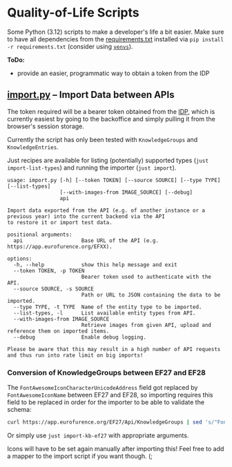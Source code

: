 # Quality-of-Life Scripts

Some Python (3.12) scripts to make a developer's life a bit easier.
Make sure to have all dependencies from the [requirements.txt](./requirements.txt) installed via `pip install -r requirements.txt` (consider using [`venvs`](https://docs.python.org/3/library/venv.html)).

**ToDo:**

* provide an easier, programmatic way to obtain a token from the IDP

## [import.py](./import.py) – Import Data between APIs

The token required will be a bearer token obtained from the [IDP](https://identity.eurofurence.org), which is currently easiest by going to the backoffice and simply pulling it from the browser's session storage.

Currently the script has only been tested with `KnowledgeGroups` and `KnowledgeEntries`.

Just recipes are available for listing (potentially) supported types (`just import-list-types`) and running the importer (`just import`).

```text
usage: import.py [-h] [--token TOKEN] [--source SOURCE] [--type TYPE] [--list-types]
                 [--with-images-from IMAGE_SOURCE] [--debug]
                 api

Import data exported from the API (e.g. of another instance or a previous year) into the current backend via the API
to restore it or import test data.

positional arguments:
  api                   Base URL of the API (e.g. https://app.eurofurence.org/EFXX).

options:
  -h, --help            show this help message and exit
  --token TOKEN, -p TOKEN
                        Bearer token used to authenticate with the API.
  --source SOURCE, -s SOURCE
                        Path or URL to JSON containing the data to be imported.
  --type TYPE, -t TYPE  Name of the entity type to be imported.
  --list-types, -l      List available entity types from API.
  --with-images-from IMAGE_SOURCE
                        Retrieve images from given API, upload and reference them on imported items.
  --debug               Enable debug logging.

Please be aware that this may result in a high number of API requests and thus run into rate limit on big imports!
```

### Conversion of KnowledgeGroups between EF27 and EF28

The `FontAwesomeIconCharacterUnicodeAddress` field got replaced by `FontAwesomeIconName` between EF27 and EF28, so importing requires this field to be replaced in order for the importer to be able to validate the schema:

```bash
curl https://app.eurofurence.org/EF27/Api/KnowledgeGroups | sed 's/"FontAwesomeIconCharacterUnicodeAddress": "[^"]*"/"FontAwesomeIconName": ""/'
```

Or simply use `just import-kb-ef27` with appropriate arguments.

Icons will have to be set again manually after importing this! Feel free to add a mapper to the import script if you want though. (;
